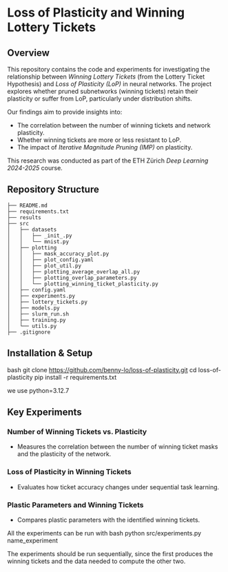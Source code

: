 # Loss of Plasticity and Winning Lottery Tickets

## Overview
This repository contains the code and experiments for investigating the relationship between *Winning Lottery Tickets* (from the Lottery Ticket Hypothesis) and *Loss of Plasticity (LoP)* in neural networks. The project explores whether pruned subnetworks (winning tickets) retain their plasticity or suffer from LoP, particularly under distribution shifts.

Our findings aim to provide insights into:
- The correlation between the number of winning tickets and network plasticity.
- Whether winning tickets are more or less resistant to LoP.
- The impact of *Iterative Magnitude Pruning (IMP)* on plasticity.

This research was conducted as part of the ETH Zürich *Deep Learning 2024-2025* course.



## Repository Structure
```
├── README.md
├── requirements.txt
├── results
├── src
│   ├── datasets
│   │   ├── _init_.py
│   │   └── mnist.py
│   ├── plotting
│   │   ├── mask_accuracy_plot.py
│   │   ├── plot_config.yaml
│   │   ├── plot_util.py
│   │   ├── plotting_average_overlap_all.py
│   │   ├── plotting_overlap_parameters.py
│   │   └── plotting_winning_ticket_plasticity.py
│   ├── config.yaml
│   ├── experiments.py
│   ├── lottery_tickets.py
│   ├── models.py
│   ├── slurm_run.sh
│   ├── training.py
│   └── utils.py
├── .gitignore
```

## Installation & Setup

bash
git clone https://github.com/benny-lo/loss-of-plasticity.git
cd loss-of-plasticity
pip install -r requirements.txt


we use python=3.12.7

## Key Experiments

### Number of Winning Tickets vs. Plasticity  
- Measures the correlation between the number of winning ticket masks and the plasticity of the network.

### Loss of Plasticity in Winning Tickets  
- Evaluates how ticket accuracy changes under sequential task learning.

### Plastic Parameters and Winning Tickets  
- Compares plastic parameters with the identified winning tickets.

All the experiments can be run with 
bash
python src/experiments.py name_experiment


The experiments should be run sequentially, since the first produces the winning tickets and the data needed to compute the other two.
